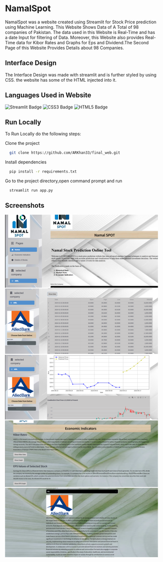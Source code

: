 
# NamalSpot

NamalSpot was a website created using Streamlit for Stock Price prediction using Machine Learning. This Website Shows Data of A Total of 98 companies of Pakistan. The data used in this Website is Real-Time and has a date Input for filtering of Data. Moreover, this Website also provides Real-Time data for Kibor Rates and Graphs for  Eps and Dividend.The Second Page of this Website Provides Details about 98 Companies.




## Interface Design

The Interface Design was made with streamlit and is further styled by using CSS. the website has some of the HTML injected
into it.

## Languages Used in Website
![Streamlit Badge](https://img.shields.io/badge/Streamlit-FF4B4B?logo=streamlit&logoColor=fff&style=plastic)
![CSS3 Badge](https://img.shields.io/badge/CSS3-1572B6?logo=css3&logoColor=fff&style=plastic)
![HTML5 Badge](https://img.shields.io/badge/HTML5-E34F26?logo=html5&logoColor=fff&style=plastic)
## Run Locally
To Run Locally do the following steps:

Clone the project

```bash
  git clone https://github.com/ARKhan33/final_web.git
```
Install dependencies

```bash
  pip install -r requirements.txt
```
Go to the project directory,open command prompt and run

```bash
  streamlit run app.py
```

## Screenshots
![](Screenshots/Screenshot1.png)
![](Screenshots/Screenshot2.png)
![](Screenshots/Screenshot3.png)
![](Screenshots/Screenshot4.png)
![](Screenshots/Screenshot5.png)